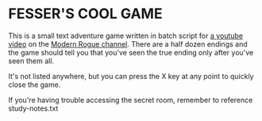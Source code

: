 # FESSER'S COOL GAME

This is a small text adventure game written in batch script for [a youtube video](https://youtu.be/8oZTIduSLDk) on the [Modern Rogue channel](https://youtube.com/modernrogue). There are a half dozen endings and the game should tell you that you've seen the true ending only after you've seen them all.

It's not listed anywhere, but you can press the X key at any point to quickly close the game.

If you're having trouble accessing the secret room, remember to reference study-notes.txt